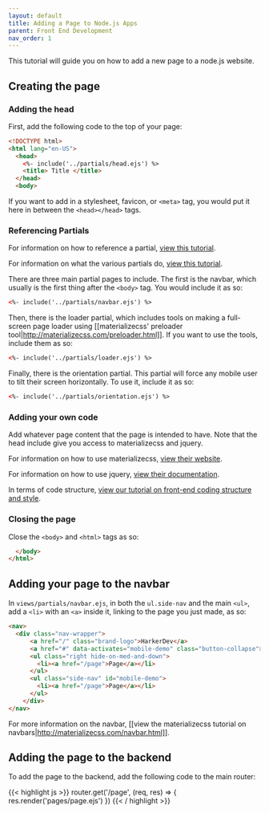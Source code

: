 ```yaml
---
layout: default
title: Adding a Page to Node.js Apps
parent: Front End Development
nav_order: 1
---
```



This tutorial will guide you on how to add a new page to a node.js website.

## Creating the page

### Adding the head

First, add the following code to the top of your page:

````html
<!DOCTYPE html>
<html lang="en-US">
  <head>
    <%- include('../partials/head.ejs') %>
    <title> Title </title>
  </head>
  <body>
````

If you want to add in a stylesheet, favicon, or `<meta>` tag, you would put it here in between the `<head></head>` tags.

### Referencing Partials

For information on how to reference a partial, [view this tutorial](https://github.com/DJMcoder/HarkerDevGuides/wiki/Referencing-a-Partial-Page).

For information on what the various partials do, [view this tutorial](https://github.com/DJMcoder/HarkerDevGuides/wiki/Using-the-Various-Partials).

There are three main partial pages to include. The first is the navbar, which usually is the first thing after the `<body>` tag. You would include it as so: 

````html
<%- include('../partials/navbar.ejs') %>
````

Then, there is the loader partial, which includes tools on making a full-screen page loader using [[materializecss' preloader tool|http://materializecss.com/preloader.html]]. If you want to use the tools, include them as so:

````html
<%- include('../partials/loader.ejs') %>
````

Finally, there is the orientation partial. This partial will force any mobile user to tilt their screen horizontally. To use it, include it as so:

````html
<%- include('../partials/orientation.ejs') %>
````

### Adding your own code

Add whatever page content that the page is intended to have. Note that the head include give you access to materializecss and jquery.

For information on how to use materializecss, [view their website](http://materializecss.com/).

For information on how to use jquery, [view their documentation](http://api.jquery.com/).

In terms of code structure, [view our tutorial on front-end coding structure and style](https://github.com/DJMcoder/HarkerDevGuides/wiki/Front-End-Coding-Practices).

### Closing the page

Close the `<body>` and `<html>` tags as so:

````html
  </body>
</html>
````

## Adding your page to the navbar

In `views/partials/navbar.ejs`, in both the `ul.side-nav` and the main `<ul>`, add a `<li>` with an `<a>` inside it, linking to the page you just made, as so:

````html
<nav>
  <div class="nav-wrapper">
      <a href="/" class="brand-logo">HarkerDev</a>
      <a href="#" data-activates="mobile-demo" class="button-collapse"><i class="material-icons">menu</i></a>
      <ul class="right hide-on-med-and-down">
        <li><a href="/page">Page</a></li>
      </ul>
      <ul class="side-nav" id="mobile-demo">
        <li><a href="/page">Page</a></li>
      </ul>
    </div>
</nav>
````

For more information on the navbar, [[view the materializecss tutorial on navbars|http://materializecss.com/navbar.html]].

## Adding the page to the backend

To add the page to the backend, add the following code to the main router:

{{< highlight js >}}
router.get('/page', (req, res) => { res.render('pages/page.ejs') })
{{< / highlight >}}
